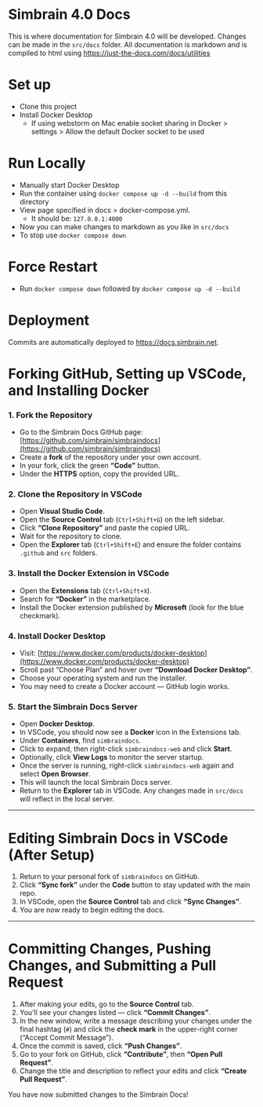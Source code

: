 # Simbrain 4.0 Docs

This is where documentation for Simbrain 4.0 will be developed. Changes can be made in the `src/docs` folder. All documentation is markdown and is compiled to html using https://just-the-docs.com/docs/utilities

# Set up

- Clone this project
- Install Docker Desktop 
  - If using webstorm on Mac enable socket sharing in Docker > settings > Allow the default Docker socket to be used 

# Run Locally
- Manually start Docker Desktop
- Run the container using `docker compose up -d --build` from this directory
- View page specified in docs > docker-compose.yml. 
  - It should be: `127.0.0.1:4000`
- Now you can make changes to markdown as you like in `src/docs`
- To stop use `docker compose down`

# Force Restart
- Run `docker compose down` followed by `docker compose up -d --build`

# Deployment

Commits are automatically deployed to https://docs.simbrain.net.

# Forking GitHub, Setting up VSCode, and Installing Docker

### 1. Fork the Repository
- Go to the Simbrain Docs GitHub page: [https://github.com/simbrain/simbraindocs](https://github.com/simbrain/simbraindocs)
- Create a **fork** of the repository under your own account.
- In your fork, click the green **“Code”** button.
- Under the **HTTPS** option, copy the provided URL.

### 2. Clone the Repository in VSCode
- Open **Visual Studio Code**.
- Open the **Source Control** tab (`Ctrl+Shift+G`) on the left sidebar.
- Click **“Clone Repository”** and paste the copied URL.
- Wait for the repository to clone.
- Open the **Explorer** tab (`Ctrl+Shift+E`) and ensure the folder contains `.github` and `src` folders.

### 3. Install the Docker Extension in VSCode
- Open the **Extensions** tab (`Ctrl+Shift+X`).
- Search for **“Docker”** in the marketplace.
- Install the Docker extension published by **Microsoft** (look for the blue checkmark).

### 4. Install Docker Desktop
- Visit: [https://www.docker.com/products/docker-desktop](https://www.docker.com/products/docker-desktop)
- Scroll past “Choose Plan” and hover over **“Download Docker Desktop”**.
- Choose your operating system and run the installer.
- You may need to create a Docker account — GitHub login works.

### 5. Start the Simbrain Docs Server
- Open **Docker Desktop**.
- In VSCode, you should now see a **Docker** icon in the Extensions tab.
- Under **Containers**, find `simbraindocs`.
- Click to expand, then right-click `simbraindocs-web` and click **Start**.
- Optionally, click **View Logs** to monitor the server startup.
- Once the server is running, right-click `simbraindocs-web` again and select **Open Browser**.
- This will launch the local Simbrain Docs server.
- Return to the **Explorer** tab in VSCode. Any changes made in `src/docs` will reflect in the local server.

---

# Editing Simbrain Docs in VSCode (After Setup)

1. Return to your personal fork of `simbraindocs` on GitHub.
2. Click **“Sync fork”** under the **Code** button to stay updated with the main repo.
3. In VSCode, open the **Source Control** tab and click **“Sync Changes”**.
4. You are now ready to begin editing the docs.

---

# Committing Changes, Pushing Changes, and Submitting a Pull Request

1. After making your edits, go to the **Source Control** tab.
2. You’ll see your changes listed — click **“Commit Changes”**.
3. In the new window, write a message describing your changes under the final hashtag (`#`) and click the **check mark** in the upper-right corner (“Accept Commit Message”).
4. Once the commit is saved, click **“Push Changes”**.
5. Go to your fork on GitHub, click **“Contribute”**, then **“Open Pull Request”**.
6. Change the title and description to reflect your edits and click **“Create Pull Request”**.

You have now submitted changes to the Simbrain Docs!
